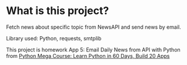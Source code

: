 # What is this project?

Fetch news about specific topic from NewsAPI and send news by email.

Library used: Python, requests, smtplib

This project is homework App 5: Email Daily News from API with Python from [Python Mega Course: Learn Python in 60 Days, Build 20 Apps](https://www.udemy.com/course/the-python-mega-course/learn/lecture/34604434#overview)
